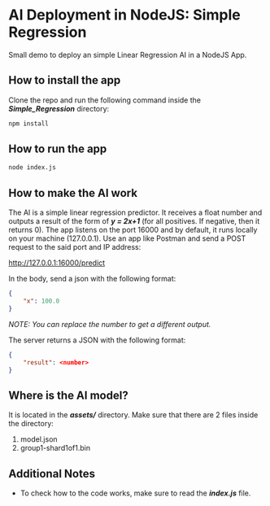 # AI Deployment in NodeJS: Simple Regression
Small demo to deploy an simple Linear Regression AI in a NodeJS App.

## How to install the app
Clone the repo and run the following command inside the *__Simple_Regression__* directory:

```bat
npm install
```

## How to run the app

```bat
node index.js
```

## How to make the AI work
The AI is a simple linear regression predictor. It receives a float number and outputs a result of the form of  *__y = 2x+1__* (for all positives. If negative, then it returns 0).
The app listens on the port 16000 and by default, it runs locally on your machine (127.0.0.1).
Use an app like Postman and send a POST request to the said port and IP address:

http://127.0.0.1:16000/predict

In the body, send a json with the following format:

```json
{
	"x": 100.0
}
```

*NOTE: You can replace the number to get a different output.*

The server returns a JSON with the following format:


```json
{
	"result": <number>
}
```

## Where is the AI model?
It is located in the *__assets/__* directory. Make sure that there are 2 files inside the directory:
1. model.json
2. group1-shard1of1.bin

## Additional Notes
* To check how to the code works, make sure to read the *__index.js__* file.

